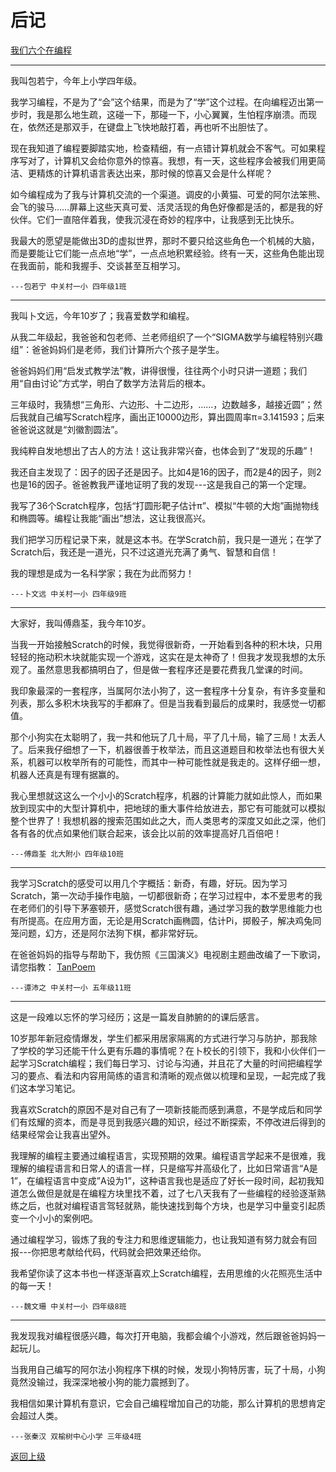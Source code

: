 # 后记 


[我们六个在编程](Afterword.png) 

---

我叫包若宁，今年上小学四年级。

我学习编程，不是为了“会”这个结果，而是为了“学”这个过程。在向编程迈出第一步时，我是那么地生疏，这碰一下，那碰一下，小心翼翼，生怕程序崩溃。而现在，依然还是那双手，在键盘上飞快地敲打着，再也听不出胆怯了。

现在我知道了编程要脚踏实地，检查精细，有一点错计算机就会不客气。可如果程序写对了，计算机又会给你意外的惊喜。我想，有一天，这些程序会被我们用更简洁、更精炼的计算机语言表达出来，那时候的惊喜又会是什么样呢？

如今编程成为了我与计算机交流的一个渠道。调皮的小黄猫、可爱的阿尔法笨熊、会飞的骏马……屏幕上这些天真可爱、活灵活现的角色好像都是活的，都是我的好伙伴。它们一直陪伴着我，使我沉浸在奇妙的程序中，让我感到无比快乐。

我最大的愿望是能做出3D的虚拟世界，那时不要只给这些角色一个机械的大脑，而是要能让它们能一点点地“学”，一点点地积累经验。终有一天，这些角色能出现在我面前，能和我握手、交谈甚至互相学习。

    ---包若宁 中关村一小 四年级1班

---
我叫卜文远，今年10岁了；我喜爱数学和编程。


从我二年级起，我爸爸和包老师、兰老师组织了一个“SIGMA数学与编程特别兴趣组”：爸爸妈妈们是老师，我们计算所六个孩子是学生。

爸爸妈妈们用“启发式教学法”教，讲得很慢，往往两个小时只讲一道题；我们用“自由讨论”方式学，明白了数学方法背后的根本。

三年级时，我猜想“三角形、六边形、十二边形，……，边数越多，越接近圆”；然后我就自己编写Scratch程序，画出正10000边形，算出圆周率π=3.141593；后来爸爸说这就是“刘徽割圆法”。

我纯粹自发地想出了古人的方法！这让我非常兴奋，也体会到了“发现的乐趣”！

我还自主发现了：因子的因子还是因子。比如4是16的因子，而2是4的因子，则2也是16的因子。爸爸教我严谨地证明了我的发现---这是我自己的第一个定理。

我写了36个Scratch程序，包括“打圆形靶子估计π”、模拟“牛顿的大炮”画抛物线和椭圆等。编程让我能“画出”想法，这让我很高兴。

我们把学习历程记录下来，就是这本书。在学Scratch前，我只是一道光；在学了Scratch后，我还是一道光，只不过这道光充满了勇气、智慧和自信！

我的理想是成为一名科学家；我在为此而努力！

    ---卜文远 中关村一小 四年级9班

--- 

大家好，我叫傅鼎荃，我今年10岁。

当我一开始接触Scratch的时候，我觉得很新奇，一开始看到各种的积木块，只用轻轻的拖动积木块就能实现一个游戏，这实在是太神奇了！但我才发现我想的太乐观了。虽然意思我都搞明白了，但是做一套程序还是要花费我几堂课的时间。

我印象最深的一套程序，当属阿尔法小狗了，这一套程序十分复杂，有许多变量和列表，那么多积木块我写的手都麻了。但是当我看到最后的成果时，我感觉一切都值。

那个小狗实在太聪明了，我一共和他玩了几十局，平了几十局，输了三局！太丢人了。后来我仔细想了一下，机器很善于枚举法，而且这道题目和枚举法也有很大关系，机器可以枚举所有的可能性，而其中一种可能性就是我走的。这样仔细一想，机器人还真是有理有据赢的。

我心里想就这这么一个小小的Scratch程序，机器的计算能力就如此惊人，而如果放到现实中的大型计算机中，把地球的重大事件给放进去，那它有可能就可以模拟整个世界了！我想机器的搜索范围如此之大，而人类思考的深度又如此之深，他们各有各的优点如果他们联合起来，该会比以前的效率提高好几百倍吧！
	
    ---傅鼎荃 北大附小 四年级10班 

---

我学习Scratch的感受可以用几个字概括：新奇，有趣，好玩。因为学习Scratch，第一次动手操作电脑，一切都很新奇；在学习过程中，本不爱思考的我在老师们的引导下茅塞顿开，感觉Scratch很有趣，通过学习我的数学思维能力也有所提高。在应用方面，无论是用Scratch画椭圆，估计Pi，掷骰子，解决鸡兔同笼问题，幻方，还是阿尔法狗下棋，都非常好玩。

在爸爸妈妈的指导与帮助下，我仿照《三国演义》电视剧主题曲改编了一下歌词，请您指教：
[TanPoem](Figures/TanPoem.png)

    ---谭沛之 中关村一小 五年级11班

---

这是一段难以忘怀的学习经历；这是一篇发自肺腑的的课后感言。

10岁那年新冠疫情爆发，学生们都采用居家隔离的方式进行学习与防护，那我除了学校的学习还能干什么更有乐趣的事情呢？在卜校长的引领下，我和小伙伴们一起学习Scratch编程；我们每日学习、讨论与沟通，并且花了大量的时间把编程学习的要点、看法和内容用简练的语言和清晰的观点做以梳理和呈现，一起完成了我们这本学习笔记。

我喜欢Scratch的原因不是对自己有了一项新技能而感到满意，不是学成后和同学们有炫耀的资本，而是寻觅到我感兴趣的知识，经过不断探索，不停改进后得到的结果经常会让我喜出望外。

我理解的编程主要通过编程语言，实现预期的效果。编程语言学起来不是很难，我理解的编程语言和日常人的语言一样，只是缩写并高级化了，比如日常语言“A是1”，在编程语言中变成”A设为1”，这种语言我也是适应了好长一段时间，起初我知道怎么做但是就是在编程方块里找不着，过了七八天我有了一些编程的经验逐渐熟练之后，也就对编程语言驾轻就熟，能快速找到每个方块，也是学习中量变引起质变一个小小的案例吧。

通过编程学习，锻炼了我的专注力和思维逻辑能力，也让我知道有努力就会有回报---你把思考献给代码，代码就会把效果还给你。

我希望你读了这本书也一样逐渐喜欢上Scratch编程，去用思维的火花照亮生活中的每一天！

    ---魏文珊 中关村一小 四年级8班

---

我发现我对编程很感兴趣，每次打开电脑，我都会编个小游戏，然后跟爸爸妈妈一起玩儿。

当我用自己编写的阿尔法小狗程序下棋的时候，发现小狗特厉害，玩了十局，小狗竟然没输过，我深深地被小狗的能力震撼到了。

我相信如果计算机有意识，它会自己编程增加自己的功能，那么计算机的思想肯定会超过人类。
    
    ---张秦汉 双榆树中心小学 三年级4班


[返回上级](index.md)
